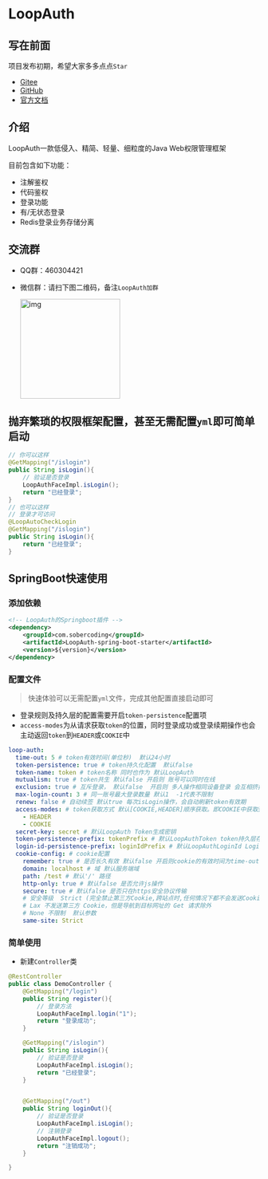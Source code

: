 # LoopAuth

## 写在前面

项目发布初期，希望大家多多点点`Star`
- [Gitee](https://gitee.com/lucky-color/loop-auth)
- [GitHub](https://github.com/ChangZou/LoopAuth)
- [官方文档](https://loopauth.sobercoding.com)

## 介绍

LoopAuth一款低侵入、精简、轻量、细粒度的Java Web权限管理框架

目前包含如下功能：
- 注解鉴权
- 代码鉴权
- 登录功能
- 有/无状态登录
- Redis登录业务存储分离

## 交流群
- QQ群：460304421
- 微信群：请扫下图二维码，备注`LoopAuth加群`

  <img src="/img/mywx.jpg" alt="img" style="width: 200px" />

## 抛弃繁琐的权限框架配置，甚至无需配置`yml`即可简单启动

```java
// 你可以这样
@GetMapping("/islogin")
public String isLogin(){
    // 验证是否登录
    LoopAuthFaceImpl.isLogin();
    return "已经登录";
}
// 也可以这样
// 登录才可访问
@LoopAutoCheckLogin
@GetMapping("/islogin")
public String isLogin(){
    return "已经登录";
}
```

## SpringBoot快速使用

### 添加依赖

```xml
<!-- LoopAuth的Springboot插件 -->
<dependency>
    <groupId>com.sobercoding</groupId>
    <artifactId>LoopAuth-spring-boot-starter</artifactId>
    <version>${version}</version>
</dependency>
```

### 配置文件

> 快速体验可以无需配置`yml`文件，完成其他配置直接启动即可

- 登录规则及持久层的配置需要开启`token-persistence`配置项
- `access-modes`为从请求获取`token`的位置，同时登录成功或登录续期操作也会主动返回`token`到`HEADER`或`COOKIE`中

```yml
loop-auth:
  time-out: 5 # token有效时间(单位秒)  默认24小时
  token-persistence: true # token持久化配置  默认false
  token-name: token # token名称 同时也作为 默认LoopAuth
  mutualism: true # token共生 默认false 开启则 账号可以同时在线
  exclusion: true # 互斥登录， 默认false  开启则 多人操作相同设备登录 会互相挤掉线（只有在 mutualism=true 时此配置才有效）
  max-login-count: 3 # 同一账号最大登录数量 默认1  -1代表不限制
  renew: false # 自动续签 默认true 每次isLogin操作，会自动刷新token有效期
  access-modes: # token获取方式 默认[COOKIE,HEADER]顺序获取。即COOKIE中获取到鉴权成功，则不前往HEADER获取
    - HEADER
    - COOKIE
  secret-key: secret # 默认LoopAuth Token生成密钥
  token-persistence-prefix: tokenPrefix # 默认LoopAuthToken token持久层存储的前缀
  login-id-persistence-prefix: loginIdPrefix # 默认LoopAuthLoginId LoginId持久层存储的前缀
  cookie-config: # cookie配置
    remember: true # 是否长久有效 默认false 开启则cookie的有效时间为time-out,关闭则网页关闭后cookie丢失
    domain: localhost # 域 默认服务端域
    path: /test # 默认'/' 路径
    http-only: true # 默认false 是否允许js操作
    secure: true # 默认false 是否只在https安全协议传输
    # 安全等级  Strict (完全禁止第三方Cookie,跨站点时,任何情况下都不会发送Cookie)
    # Lax 不发送第三方 Cookie，但是导航到目标网址的 Get 请求除外
    # None 不限制  默认参数
    same-site: Strict
```

### 简单使用
- 新建`Controller`类

```java
@RestController
public class DemoController {
    @GetMapping("/login")
    public String register(){
        // 登录方法
        LoopAuthFaceImpl.login("1");
        return "登录成功";
    }

    @GetMapping("/islogin")
    public String isLogin(){
        // 验证是否登录
        LoopAuthFaceImpl.isLogin();
        return "已经登录";
    }


    @GetMapping("/out")
    public String loginOut(){
        // 验证是否登录
        LoopAuthFaceImpl.isLogin();
        // 注销登录
        LoopAuthFaceImpl.logout();
        return "注销成功";
    }

}
```